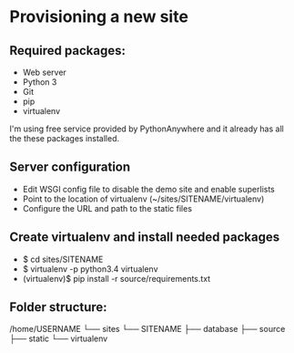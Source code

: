 Provisioning a new site
=======================

## Required packages:

* Web server
* Python 3
* Git
* pip
* virtualenv

I'm using free service provided by PythonAnywhere and it already has all the
these packages installed.

## Server configuration

* Edit WSGI config file to disable the demo site and enable superlists
* Point to the location of virtualenv (~/sites/SITENAME/virtualenv)
* Configure the URL and path to the static files

## Create virtualenv and install needed packages

* $ cd sites/SITENAME
* $ virtualenv -p python3.4 virtualenv
* (virtualenv)$ pip install -r source/requirements.txt

## Folder structure:

/home/USERNAME
└── sites
    └── SITENAME
        ├── database
        ├── source
        ├── static
        └── virtualenv

